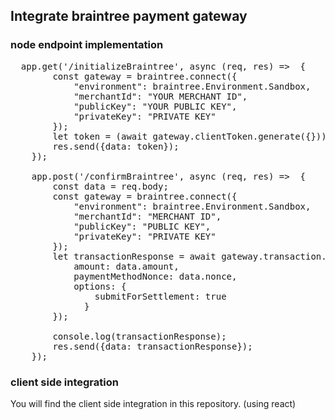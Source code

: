 

## Integrate braintree payment gateway



### node endpoint implementation

<pre>
  app.get('/initializeBraintree', async (req, res) =>  {
        const gateway = braintree.connect({
            "environment": braintree.Environment.Sandbox,
            "merchantId": "YOUR MERCHANT ID",
            "publicKey": "YOUR PUBLIC KEY",
            "privateKey": "PRIVATE KEY"
        });
        let token = (await gateway.clientToken.generate({})).clientToken;
        res.send({data: token});
    });

    app.post('/confirmBraintree', async (req, res) =>  {
        const data = req.body;
        const gateway = braintree.connect({
            "environment": braintree.Environment.Sandbox,
            "merchantId": "MERCHANT ID",
            "publicKey": "PUBLIC KEY",
            "privateKey": "PRIVATE KEY"
        });
        let transactionResponse = await gateway.transaction.sale({
            amount: data.amount,
            paymentMethodNonce: data.nonce,
            options: {
                submitForSettlement: true
              }
        });
        
        console.log(transactionResponse);
        res.send({data: transactionResponse});
    });
</pre>

### client side integration
You will find the client side integration in this repository. (using react)

